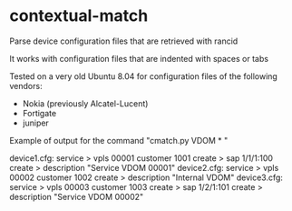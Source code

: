 contextual-match
=====================

Parse device configuration files that are retrieved with rancid

It works with configuration files that are indented with spaces or tabs

Tested on a very old Ubuntu 8.04 for configuration files of the following vendors:
- Nokia (previously Alcatel-Lucent)
- Fortigate
- juniper

Example of output for the command "cmatch.py VDOM * "

device1.cfg: service > vpls 00001 customer 1001 create > sap 1/1/1:100 create > description "Service VDOM 00001"
device2.cfg: service > vpls 00002 customer 1002 create > description "Internal VDOM"
device3.cfg: service > vpls 00003 customer 1003 create > sap 1/2/1:101 create > description "Service VDOM 00002"


